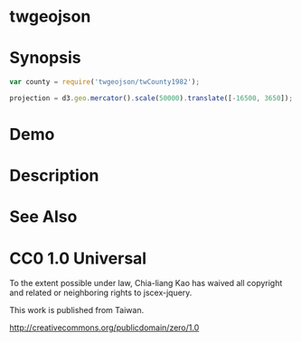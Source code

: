 twgeojson
============

# Synopsis

```javascript
var county = require('twgeojson/twCounty1982');

projection = d3.geo.mercator().scale(50000).translate([-16500, 3650]);
```

# Demo

# Description

# See Also

# CC0 1.0 Universal

To the extent possible under law, Chia-liang Kao has waived all copyright
and related or neighboring rights to jscex-jquery.

This work is published from Taiwan.

http://creativecommons.org/publicdomain/zero/1.0
